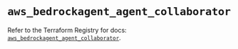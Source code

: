 # `aws_bedrockagent_agent_collaborator`

Refer to the Terraform Registry for docs: [`aws_bedrockagent_agent_collaborator`](https://registry.terraform.io/providers/hashicorp/aws/5.89.0/docs/resources/bedrockagent_agent_collaborator).
